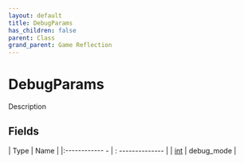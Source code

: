```yaml
---
layout: default
title: DebugParams
has_children: false
parent: Class
grand_parent: Game Reflection
---
```

# DebugParams
Description 

## Fields
| Type | Name |
|:------------ - | : -------------- |
| [int](game-reflection/enums/int.md) | debug_mode |
